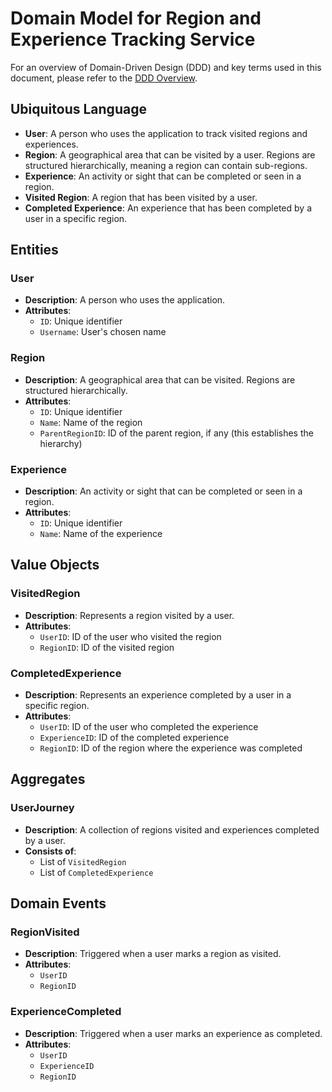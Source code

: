 # Domain Model for Region and Experience Tracking Service

For an overview of Domain-Driven Design (DDD) and key terms used in this document, please refer to the [DDD Overview](./DDD_Overview.md).

## Ubiquitous Language

- **User**: A person who uses the application to track visited regions and experiences.
- **Region**: A geographical area that can be visited by a user. Regions are structured hierarchically, meaning a region can contain sub-regions.
- **Experience**: An activity or sight that can be completed or seen in a region.
- **Visited Region**: A region that has been visited by a user.
- **Completed Experience**: An experience that has been completed by a user in a specific region.

## Entities

### User

- **Description**: A person who uses the application.
- **Attributes**: 
  - `ID`: Unique identifier
  - `Username`: User's chosen name

### Region

- **Description**: A geographical area that can be visited. Regions are structured hierarchically.
- **Attributes**: 
  - `ID`: Unique identifier
  - `Name`: Name of the region
  - `ParentRegionID`: ID of the parent region, if any (this establishes the hierarchy)

### Experience

- **Description**: An activity or sight that can be completed or seen in a region.
- **Attributes**: 
  - `ID`: Unique identifier
  - `Name`: Name of the experience

## Value Objects

### VisitedRegion

- **Description**: Represents a region visited by a user.
- **Attributes**: 
  - `UserID`: ID of the user who visited the region
  - `RegionID`: ID of the visited region

### CompletedExperience

- **Description**: Represents an experience completed by a user in a specific region.
- **Attributes**: 
  - `UserID`: ID of the user who completed the experience
  - `ExperienceID`: ID of the completed experience
  - `RegionID`: ID of the region where the experience was completed

## Aggregates

### UserJourney

- **Description**: A collection of regions visited and experiences completed by a user.
- **Consists of**: 
  - List of `VisitedRegion`
  - List of `CompletedExperience`

## Domain Events

### RegionVisited

- **Description**: Triggered when a user marks a region as visited.
- **Attributes**: 
  - `UserID`
  - `RegionID`

### ExperienceCompleted

- **Description**: Triggered when a user marks an experience as completed.
- **Attributes**: 
  - `UserID`
  - `ExperienceID`
  - `RegionID`
